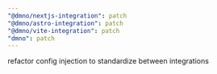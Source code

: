 ```yaml
---
"@dmno/nextjs-integration": patch
"@dmno/astro-integration": patch
"@dmno/vite-integration": patch
"dmno": patch
---
```


refactor config injection to standardize between integrations
